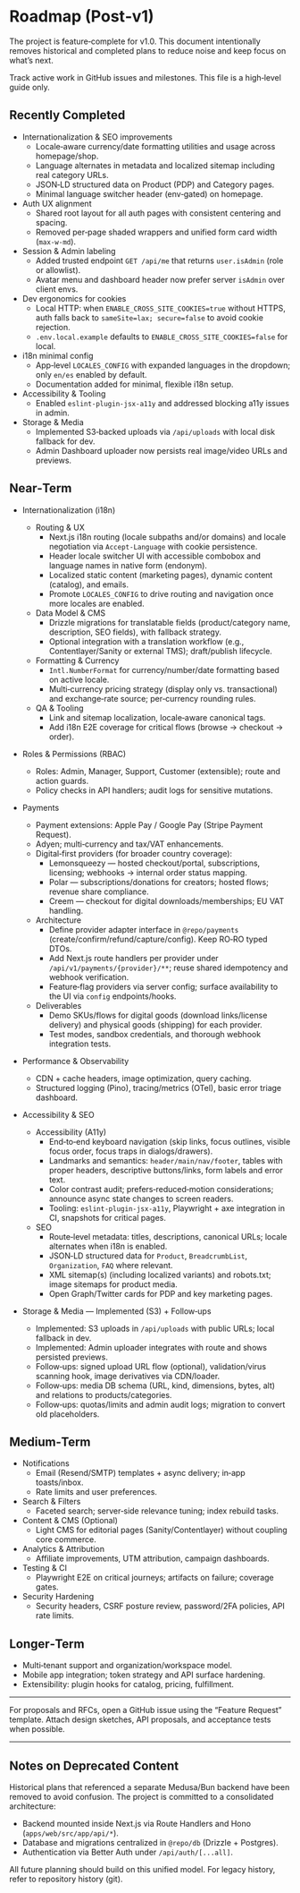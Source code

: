 # Roadmap (Post‑v1)

The project is feature‑complete for v1.0. This document intentionally removes historical and completed plans to reduce noise and keep focus on what’s next.

Track active work in GitHub issues and milestones. This file is a high‑level guide only.

## Recently Completed

- Internationalization & SEO improvements
  - Locale‑aware currency/date formatting utilities and usage across homepage/shop.
  - Language alternates in metadata and localized sitemap including real category URLs.
  - JSON‑LD structured data on Product (PDP) and Category pages.
  - Minimal language switcher header (env‑gated) on homepage.
- Auth UX alignment
  - Shared root layout for all auth pages with consistent centering and spacing.
  - Removed per‑page shaded wrappers and unified form card width (`max-w-md`).
- Session & Admin labeling
  - Added trusted endpoint `GET /api/me` that returns `user.isAdmin` (role or allowlist).
  - Avatar menu and dashboard header now prefer server `isAdmin` over client envs.
- Dev ergonomics for cookies
  - Local HTTP: when `ENABLE_CROSS_SITE_COOKIES=true` without HTTPS, auth falls back to `sameSite=lax; secure=false` to avoid cookie rejection.
  - `.env.local.example` defaults to `ENABLE_CROSS_SITE_COOKIES=false` for local.
- i18n minimal config
  - App‑level `LOCALES_CONFIG` with expanded languages in the dropdown; only `en/es` enabled by default.
  - Documentation added for minimal, flexible i18n setup.
- Accessibility & Tooling
  - Enabled `eslint-plugin-jsx-a11y` and addressed blocking a11y issues in admin.
- Storage & Media
  - Implemented S3‑backed uploads via `/api/uploads` with local disk fallback for dev.
  - Admin Dashboard uploader now persists real image/video URLs and previews.

## Near‑Term

- Internationalization (i18n)
  - Routing & UX
    - Next.js i18n routing (locale subpaths and/or domains) and locale negotiation via `Accept-Language` with cookie persistence.
    - Header locale switcher UI with accessible combobox and language names in native form (endonym).
    - Localized static content (marketing pages), dynamic content (catalog), and emails.
    - Promote `LOCALES_CONFIG` to drive routing and navigation once more locales are enabled.
  - Data Model & CMS
    - Drizzle migrations for translatable fields (product/category name, description, SEO fields), with fallback strategy.
    - Optional integration with a translation workflow (e.g., Contentlayer/Sanity or external TMS); draft/publish lifecycle.
  - Formatting & Currency
    - `Intl.NumberFormat` for currency/number/date formatting based on active locale.
    - Multi‑currency pricing strategy (display only vs. transactional) and exchange‑rate source; per‑currency rounding rules.
  - QA & Tooling
    - Link and sitemap localization, locale‑aware canonical tags.
    - Add i18n E2E coverage for critical flows (browse → checkout → order).

- Roles & Permissions (RBAC)
  - Roles: Admin, Manager, Support, Customer (extensible); route and action guards.
  - Policy checks in API handlers; audit logs for sensitive mutations.
- Payments
  - Payment extensions: Apple Pay / Google Pay (Stripe Payment Request).
  - Adyen; multi‑currency and tax/VAT enhancements.
  - Digital‑first providers (for broader country coverage):
    - Lemonsqueezy — hosted checkout/portal, subscriptions, licensing; webhooks → internal order status mapping.
    - Polar — subscriptions/donations for creators; hosted flows; revenue share compliance.
    - Creem — checkout for digital downloads/memberships; EU VAT handling.
  - Architecture
    - Define provider adapter interface in `@repo/payments` (create/confirm/refund/capture/config). Keep RO‑RO typed DTOs.
    - Add Next.js route handlers per provider under `/api/v1/payments/{provider}/**`; reuse shared idempotency and webhook verification.
    - Feature‑flag providers via server config; surface availability to the UI via `config` endpoints/hooks.
  - Deliverables
    - Demo SKUs/flows for digital goods (download links/license delivery) and physical goods (shipping) for each provider.
    - Test modes, sandbox credentials, and thorough webhook integration tests.
- Performance & Observability
  - CDN + cache headers, image optimization, query caching.
  - Structured logging (Pino), tracing/metrics (OTel), basic error triage dashboard.
- Accessibility & SEO
  - Accessibility (A11y)
    - End‑to‑end keyboard navigation (skip links, focus outlines, visible focus order, focus traps in dialogs/drawers).
    - Landmarks and semantics: `header/main/nav/footer`, tables with proper headers, descriptive buttons/links, form labels and error text.
    - Color contrast audit; prefers‑reduced‑motion considerations; announce async state changes to screen readers.
    - Tooling: `eslint-plugin-jsx-a11y`, Playwright + axe integration in CI, snapshots for critical pages.
  - SEO
    - Route‑level metadata: titles, descriptions, canonical URLs; locale alternates when i18n is enabled.
    - JSON‑LD structured data for `Product`, `BreadcrumbList`, `Organization`, `FAQ` where relevant.
    - XML sitemap(s) (including localized variants) and robots.txt; image sitemaps for product media.
    - Open Graph/Twitter cards for PDP and key marketing pages.

- Storage & Media — Implemented (S3) + Follow‑ups
  - Implemented: S3 uploads in `/api/uploads` with public URLs; local fallback in dev.
  - Implemented: Admin uploader integrates with route and shows persisted previews.
  - Follow‑ups: signed upload URL flow (optional), validation/virus scanning hook, image derivatives via CDN/loader.
  - Follow‑ups: media DB schema (URL, kind, dimensions, bytes, alt) and relations to products/categories.
  - Follow‑ups: quotas/limits and admin audit logs; migration to convert old placeholders.

## Medium‑Term

- Notifications
  - Email (Resend/SMTP) templates + async delivery; in‑app toasts/inbox.
  - Rate limits and user preferences.
- Search & Filters
  - Faceted search; server‑side relevance tuning; index rebuild tasks.
- Content & CMS (Optional)
  - Light CMS for editorial pages (Sanity/Contentlayer) without coupling core commerce.
- Analytics & Attribution
  - Affiliate improvements, UTM attribution, campaign dashboards.
- Testing & CI
  - Playwright E2E on critical journeys; artifacts on failure; coverage gates.
- Security Hardening
  - Security headers, CSRF posture review, password/2FA policies, API rate limits.

## Longer‑Term

- Multi‑tenant support and organization/workspace model.
- Mobile app integration; token strategy and API surface hardening.
- Extensibility: plugin hooks for catalog, pricing, fulfillment.

---

For proposals and RFCs, open a GitHub issue using the “Feature Request” template. Attach design sketches, API proposals, and acceptance tests when possible.

 

---

## Notes on Deprecated Content

Historical plans that referenced a separate Medusa/Bun backend have been removed to avoid confusion. The project is committed to a consolidated architecture:

- Backend mounted inside Next.js via Route Handlers and Hono (`apps/web/src/app/api/*`).
- Database and migrations centralized in `@repo/db` (Drizzle + Postgres).
- Authentication via Better Auth under `/api/auth/[...all]`.

All future planning should build on this unified model. For legacy history, refer to repository history (git).
